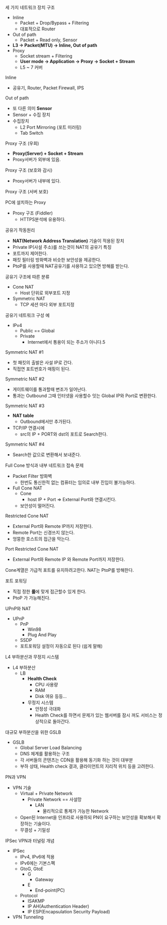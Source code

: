 세 가지 네트워크 장치 구조
- Inline
	- Packet + Drop/Bypass + Filtering
	- 대표적으로 Router
- Out of path
	- Packet + Read only, Sensor
- **L3 -> Packet(MTU) -> Inline, Out of path**
- Proxy
	- Socket stream + Filtering
	- **User mode -> Application -> Proxy -> Socket + Stream** 
	- L5 ~ 7 커버

Inline
- 공유기, Router, Packet Firewall, IPS

Out of path
- 또 다른 의미 **Sensor**
- Sensor + 수집 장치
- 수집장치
	- L2 Port Mirroring (포트 미러링)
	- Tab Switch

Proxy 구조 (우회)
- **Proxy(Server) + Socket + Stream**
- Proxy서버가 외부에 있음.

Proxy 구조 (보호와 감시)
- Proxy서버가 내부에 있다.

Proxy 구조 (서버 보호)

PC에 설치하는 Proxy
- Proxy 구조 (Fiddler)
	-  HTTPS분석에 유용하다.

공유기 작동원리
- **NAT(Network Address Translation)** 기술이 적용된 장치
- Private IP(사설 주소)를 쓰는것이 NAT의 공유기 특징
- 포트까지 제어한다.
- 패킷 필터링 방화벽과 비슷한 보안성을 제공한다.
- PtoP를 사용할때 NAT공유기를 사용하고 있으면 방해를 받는다.

공유기 구조에 따른 분류
- Cone NAT
	- Host 단위로 외부포트 지정
- Symmetric NAT
	- TCP 세션 마다 외부 포트지정

공유기 네트워크 구성 예
- IPv4
	- Public == Global
	- Private
		- Internet에서 통용이 되는 주소가 아니다.5

Symmetric NAT #1
- 첫 패킷의 출발은 사설 IP로 간다.
- 직접연 포트번호가 매핑이 된다.

Symmetric NAT #2
- 게이트웨이를 통과할때 변조가 일어난다.
- 통과는 Outbound 그때 인터넷을 사용할수 잇는 Global IP와 Port로 변환한다.

Symmetric NAT #3
- **NAT table**
	- Outbound에서만 추가된다.
- TCP/IP 연결시에
	- src의 IP + PORT와 dst의 포트로 Search한다.

Symmetric NAT #4
- Search한 값으로 변환해서 보내준다.

Full Cone 방식과 내부 네트워크 접속 문제
- Packet Filter 방화벽
	- 한번도 통신한적 없는 컴퓨터는 임의로 내부 진입이 불가능하다.
- Full Cone NAT
	- Cone
		- host IP + Port => External Port와 연결시킨다.
	- 보안성이 떨어진다.

Restricted Cone NAT
- External Port와 Remote IP까지 저장한다.
- Remote Port는 신경쓰지 않는다.
- 엉뚱한 호스트의 접근을 막는다.

Port Restricted Cone NAT
- External Port와 Remote IP 와 Remote Port까지 저장한다.

Cone계열은 가급적 포트를 유지하려고한다.
NAT는 PtoP를 방해한다.

포트 포워딩
- 직접 정한 **룰**에 맞게 접근할수 있게 한다.
- PtoP 가 가능해진다.

UPnP와 NAT
- UPnP
	- PnP
		- Win98
		- Plug And Play
	- SSDP
	- 포트포워딩 설정이 자동으로 된다 (쉽게 말해)

L4 부하분산과 무정지 시스템
- L4 부하분산
	- LB
		- **Health Check**
			- CPU 사용량
			- RAM
			- Disk 여유 등등...
		- 무정지 시스템
			- 안정성 극대화
			- Health Check를 하면서 문제가 있는 웹서버를 잠시 꺼도 서비스는 정상적으로 돌아간다.

대규모 부하분산을 위한 GSLB
- GSLB
	- Global Server Load Balancing
	- DNS 체계를 활용하는 구조
	- 각 서버들의 콘텐츠는 CDN을 활용해 동기화 하는 것이 대부분
	- 부하 상태, Health check 결과, 클라이언트의 지리적 위치 등을 고려한다.

PN과 VPN
- VPN 기술
	- Virtual + Private Network
		- Private Network == 사설망
			- LAN
				- 물리적으로 통제가 가능한 Network
	- Open된 Internet을 인프라로 사용하되 PN이 요구하는 보안성을 확보해서 확장하는 기술이다.
	- 무결성 + 기밀성

IPSec VPN과 터널링 개념
- IPSec
	- IPv4, IPv6에 적용
	- IPv6에는 기본스펙
	- GtoG, GtoE
		- G
			- Gateway
		- E
			- End-point(PC)
	- Protocol
		- ISAKMP
		- IP AH(Authentication Header)
		- IP ESP(Encapsulation Security Payload)
- VPN Tunneling
